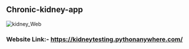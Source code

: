 ## Chronic-kidney-app
![kidney_Web](https://github.com/rkgupta7463/Chronic-kidney-app/assets/96177171/94b31f04-2940-497f-9ce6-3a7f655d559f)
### Website Link:- https://kidneytesting.pythonanywhere.com/
